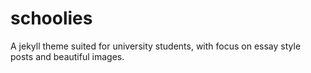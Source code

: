 schoolies
=========

A jekyll theme suited for university students, with focus on essay style posts and beautiful images.
